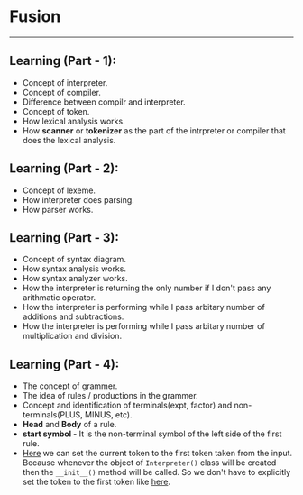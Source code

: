 # Fusion
---------

## Learning (Part - 1):

* Concept of interpreter.
* Concept of compiler.
* Difference between compilr and interpreter.
* Concept of token.
* How lexical analysis works.
* How **scanner** or **tokenizer** as the part of the intrpreter or compiler that does the lexical analysis.

## Learning (Part - 2):

* Concept of lexeme.
* How interpreter does parsing.
* How parser works.

## Learning (Part - 3):

* Concept of syntax diagram.
* How syntax analysis works.
* How syntax analyzer works.
* How the interpreter is returning the only number if I don't pass any arithmatic operator.
* How the interpreter is performing while I pass arbitary number of additions and subtractions.
* How the interpreter is performing while I pass arbitary number of multiplication and division.

## Learning (Part - 4):

* The concept of grammer.
* The idea of rules / productions in the grammer.
* Concept and identification of terminals(expt, factor) and non-terminals(PLUS, MINUS, etc).
* **Head** and **Body** of a rule.
* **start symbol -** It is the non-terminal symbol of the left side of the first rule.
* [Here](https://github.com/aniruddha2000/fusion/blob/master/part4/calc4.py#L92) we can set the current token to the first token taken from the input. Because whenever the object of `Interpreter()` class will be created then the `__init__()` method will be called. So we don't have to explicitly set the token to the first token like [here](https://github.com/aniruddha2000/fusion/blob/master/part3/calc3.py#L116).
